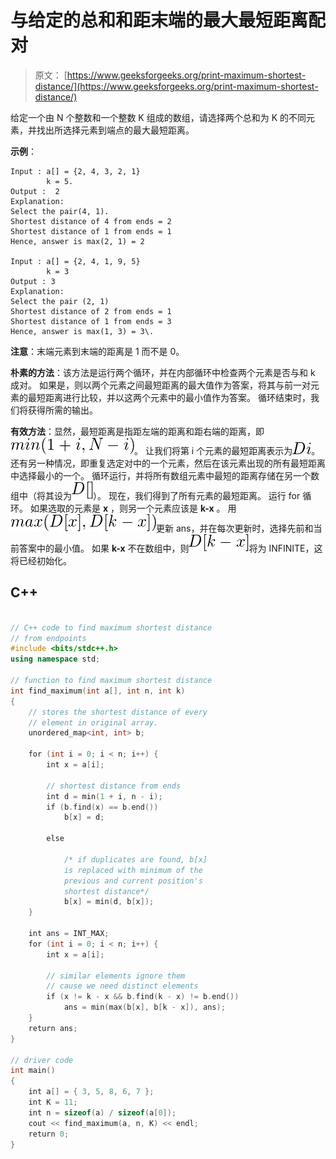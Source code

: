 # 与给定的总和和距末端的最大最短距离配对

> 原文： [https://www.geeksforgeeks.org/print-maximum-shortest-distance/](https://www.geeksforgeeks.org/print-maximum-shortest-distance/)

给定一个由 N 个整数和一个整数 K 组成的数组，请选择两个总和为 K 的不同元素，并找出所选择元素到端点的最大最短距离。

**示例**：

```
Input : a[] = {2, 4, 3, 2, 1}
        k = 5.
Output :  2
Explanation:
Select the pair(4, 1). 
Shortest distance of 4 from ends = 2
Shortest distance of 1 from ends = 1
Hence, answer is max(2, 1) = 2      

Input : a[] = {2, 4, 1, 9, 5}
        k = 3
Output : 3
Explanation:
Select the pair (2, 1)
Shortest distance of 2 from ends = 1
Shortest distance of 1 from ends = 3
Hence, answer is max(1, 3) = 3\. 

```

**注意**：末端元素到末端的距离是 1 而不是 0。



**朴素的方法**：该方法是运行两个循环，并在内部循环中检查两个元素是否与和 k 成对。 如果是，则以两个元素之间最短距离的最大值作为答案，将其与前一对元素的最短距离进行比较，并以这两个元素中的最小值作为答案。 循环结束时，我们将获得所需的输出。

**有效方法**：显然，最短距离是指距左端的距离和距右端的距离，即![min(1+i, N-i)](img/a10c22f98199d9cd9c1e4add790fea56.png "Rendered by QuickLaTeX.com")。 让我们将第 i 个元素的最短距离表示为![Di](img/80e5bc068574ef4b2b0e51386a865cbe.png "Rendered by QuickLaTeX.com")。 还有另一种情况，即重复选定对中的一个元素，然后在该元素出现的所有最短距离中选择最小的一个。 循环运行，并将所有数组元素中最短的距离存储在另一个数组中（将其设为![D[]](img/ff4d9596919079c091f6dd9354596cd0.png "Rendered by QuickLaTeX.com")）。 现在，我们得到了所有元素的最短距离。
运行 for 循环。 如果选取的元素是 **x** ，则另一个元素应该是 **k-x** 。 用![max(D[x], D[k-x])](img/2f4372615c7f8669770ef4243162dfb0.png "Rendered by QuickLaTeX.com")更新 ans，并在每次更新时，选择先前和当前答案中的最小值。 如果 **k-x** 不在数组中，则![D[k-x]](img/7927994623f143bc8998686ce27ce1ec.png "Rendered by QuickLaTeX.com")将为 INFINITE，这将已经初始化。

## C++ 

```cpp

// C++ code to find maximum shortest distance  
// from endpoints 
#include <bits/stdc++.h> 
using namespace std; 

// function to find maximum shortest distance 
int find_maximum(int a[], int n, int k) 
{    
    // stores the shortest distance of every  
    // element in original array. 
    unordered_map<int, int> b; 

    for (int i = 0; i < n; i++) { 
        int x = a[i]; 

        // shortest distance from ends 
        int d = min(1 + i, n - i);  
        if (b.find(x) == b.end()) 
            b[x] = d;   

        else

            /* if duplicates are found, b[x]  
            is replaced with minimum of the 
            previous and current position's 
            shortest distance*/
            b[x] = min(d, b[x]);  
    } 

    int ans = INT_MAX; 
    for (int i = 0; i < n; i++) { 
        int x = a[i]; 

        // similar elements ignore them  
        // cause we need distinct elements     
        if (x != k - x && b.find(k - x) != b.end())          
            ans = min(max(b[x], b[k - x]), ans);         
    } 
    return ans; 
} 

// driver code 
int main() 
{ 
    int a[] = { 3, 5, 8, 6, 7 }; 
    int K = 11; 
    int n = sizeof(a) / sizeof(a[0]); 
    cout << find_maximum(a, n, K) << endl; 
    return 0; 
} 

```